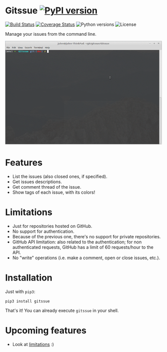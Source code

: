 Gitssue [![PyPI version](https://badge.fury.io/py/Gitssue.svg)](https://badge.fury.io/py/Gitssue)
=======

[![Build Status](https://api.travis-ci.org/julenpardo/Gitssue.svg?branch=dev)](https://travis-ci.org/julenpardo/Gitssue)
[![Coverage Status](https://coveralls.io/repos/github/julenpardo/Gitssue/badge.svg?branch=dev)](https://coveralls.io/github/julenpardo/Gitssue?branch=dev)
![Python versions](https://img.shields.io/badge/python-3.4%2C%203.5%2C%203.6-blue.svg)
![License](https://img.shields.io/badge/license-GPLv3-blue.svg)

Manage your issues from the command line.

![img/demo.gif](img/demo.gif)

# Features

 - List the issues (also closed ones, if specified).
 - Get issues descriptions.
 - Get comment thread of the issue.
 - Show tags of each issue, with its colors!

# Limitations

 - Just for repositories hosted on GitHub.
 - No support for authentication.
 - Because of the previous one, there's no support for private repositories.
 - GitHub API limitation: also related to the authentication; for non authenticated requests, GitHub has a limit of 60 requests/hour to the API.
 - No "write" operations (i.e. make a comment, open or close issues, etc.).

# Installation

Just with `pip3`:

 ```
 pip3 install gitssue
 ```

 That's it! You can already execute `gitssue` in your shell.

# Upcoming features

 - Look at [limitations](#limitations) :)
